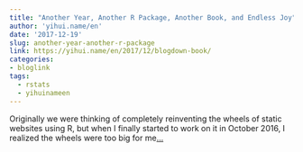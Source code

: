 ```yaml
---
title: "Another Year, Another R Package, Another Book, and Endless Joy"
author: 'yihui.name/en'
date: '2017-12-19'
slug: another-year-another-r-package
link: https://yihui.name/en/2017/12/blogdown-book/
categories:
- bloglink
tags:
  - rstats
  - yihuinameen
---
```


Originally we were thinking of completely reinventing the wheels of static websites using R, but when I finally started to work on it in October 2016, I realized the wheels were too big for me[... <i class="fas fa-external-link-alt"></i>](https://yihui.name/en/2017/12/blogdown-book/)

